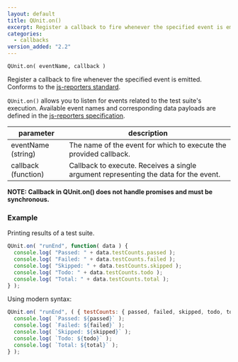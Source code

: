 ```yaml
---
layout: default
title: QUnit.on()
excerpt: Register a callback to fire whenever the specified event is emitted.
categories:
  - callbacks
version_added: "2.2"
---
```


`QUnit.on( eventName, callback )`

Register a callback to fire whenever the specified event is emitted. Conforms to the [js-reporters standard](https://github.com/js-reporters/js-reporters).

`QUnit.on()` allows you to listen for events related to the test suite's execution. Available event names and corresponding data payloads are defined in the [js-reporters specification](https://github.com/js-reporters/js-reporters).

| parameter | description |
|-----------|-------------|
| eventName (string) | The name of the event for which to execute the provided callback. |
| callback (function) | Callback to execute. Receives a single argument representing the data for the event. |

**NOTE: Callback in QUnit.on() does not handle promises and must be synchronous.**

### Example

Printing results of a test suite.

```js
QUnit.on( "runEnd", function( data ) {
  console.log( "Passed: " + data.testCounts.passed );
  console.log( "Failed: " + data.testCounts.failed );
  console.log( "Skipped: " + data.testCounts.skipped );
  console.log( "Todo: " + data.testCounts.todo );
  console.log( "Total: " + data.testCounts.total );
} );
```

Using modern syntax:

```js
QUnit.on( "runEnd", ( { testCounts: { passed, failed, skipped, todo, total } } ) => {
  console.log( `Passed: ${passed}` );
  console.log( `Failed: ${failed}` );
  console.log( `Skipped: ${skipped}` );
  console.log( `Todo: ${todo}` );
  console.log( `Total: ${total}` );
} );
```

